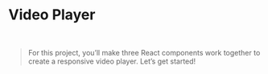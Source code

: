 # Video Player

<br>

> For this project, you’ll make three React components work together to create a responsive video player. Let’s get started!
